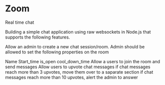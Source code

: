 # Zoom

Real time chat

Building a simple chat application using raw websockets in Node.js that supports the following features.

Allow an admin to create a new chat session/room. Admin should be allowed to set the following properties on the room

Name
Start_time
is_open
cool_down_time
Allow a users to join the room and send messages
Allow users to upvote chat messages
if chat messages reach more than 3 upvotes, move them over to a saparate section
if chat messages reach more than 10 upvotes, alert the admin to answer
